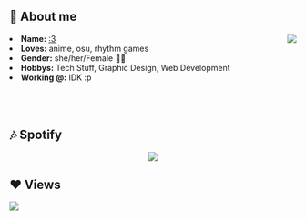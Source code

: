 ##  🎄 About me
<p align="center">
  <div align="center">
<img src="https://64.media.tumblr.com/e1f1c97123ae217eb731500e502e0083/tumblr_n9dxcikmIU1qc9zfzo7_r1_250.gif" align="right">
  </div>
<li>
 <b>Name:</b> <a href='https://laby.net/@Sorakali' target=_blank>:3</a></li>
<li>
<b>Loves:</b> anime, osu, rhythm games
</li>
<li>
<b>Gender:</b> she/her/Female 🏳️‍⚧️
</li>
<li>
<b>Hobbys:</b> Tech Stuff, Graphic Design, Web Development
</li>
<li>
<b>Working @:</b> IDK :p
</li>
<br><br><br>
</div>
<div>


##  🎶 Spotify
<p align="center">
<a href="https://github.com/reallumio/"><img align="center" src="https://spotify-github-profile.vercel.app/api/view?uid=313rakwl6izaerayob7trim7cuma&cover_image=true&theme=default&bar_color=53b14f&bar_color_cover=false)](https://github.com/kittinan/spotify-github-profile" /></a>
</p>

## ❤ Views 
<a href="https://github.com/reallumio/github-profile-views-counter">
    <img src="https://komarev.com/ghpvc/?username=reallumio">
</a>
